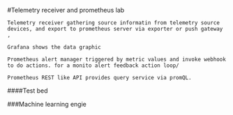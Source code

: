 #Telemetry receiver and prometheus lab

    Telemetry receiver gathering source informatin from telemetry source devices, and export to prometheus server via exporter or push gateway , 
    
    Grafana shows the data graphic
    
    Prometheus alert manager triggered by metric values and invoke webhook to do actions. for a monito alert feedback action loop/
    
    Prometheus REST like API provides query service via promQL.
    
 ####Test bed 
    
 ###Machine learning engie 
 